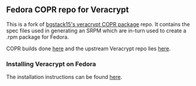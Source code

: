## Fedora COPR repo for Veracrypt

This is a fork of [bgstack15's veracrypt COPR package](https://gitlab.com/bgstack15/stackrpms/tree/master/veracrypt) repo. It contains the spec files used in generating an SRPM which are in-turn used to create a .rpm package for Fedora.

COPR builds done [here](https://copr.fedorainfracloud.org/coprs/cyfrost/packages/builds/) and the upstream Veracrypt repo lies [here](https://github.com/veracrypt/VeraCrypt).

### Installing Veracrypt on Fedora

The installation instructions can be found [here](https://copr.fedorainfracloud.org/coprs/cyfrost/packages/).

